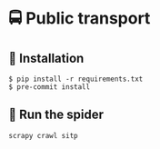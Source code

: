 # :oncoming_bus: Public transport

## :busstop: Installation

    $ pip install -r requirements.txt
    $ pre-commit install

## :bus: Run the spider

    scrapy crawl sitp
